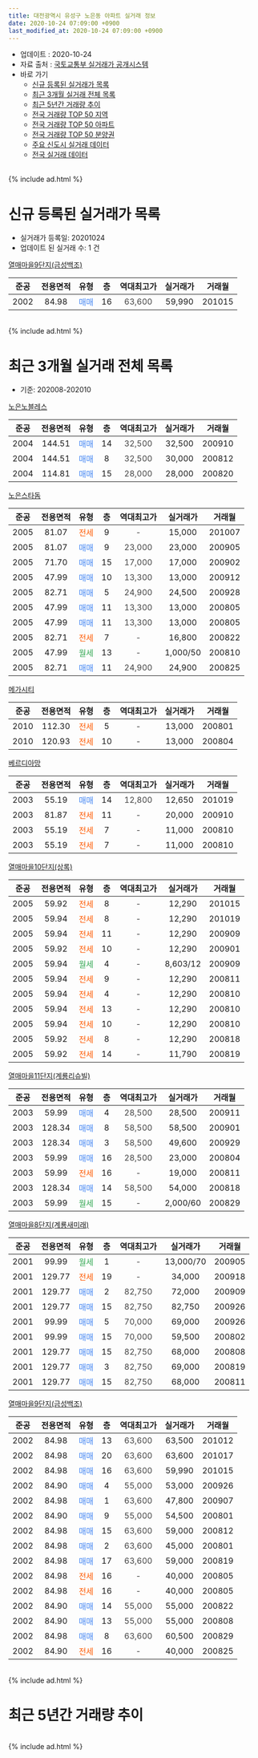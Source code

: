 ```yaml
---
title: 대전광역시 유성구 노은동 아파트 실거래 정보
date: 2020-10-24 07:09:00 +0900
last_modified_at: 2020-10-24 07:09:00 +0900
---
```


* 업데이트 : 2020-10-24
* 자료 출처 : [국토교통부 실거래가 공개시스템](http://rt.molit.go.kr)
* 바로 가기
    * [신규 등록된 실거래가 목록](#신규-등록된-실거래가-목록)
    * [최근 3개월 실거래 전체 목록](#최근-3개월-실거래-전체-목록)
    * [최근 5년간 거래량 추이](#최근-5년간-거래량-추이)
    * [전국 거래량 TOP 50 지역](https://inasie.github.io/apt-trade-info/최근-3개월-전국에서-가장-거래가-많이-발생한-지역)
    * [전국 거래량 TOP 50 아파트](https://inasie.github.io/apt-trade-info/최근-3개월-전국에서-가장-거래가-많이-발생한-아파트)
    * [전국 거래량 TOP 50 분양권](https://inasie.github.io/apt-trade-info/최근-3개월-전국에서-가장-거래가-많이-발생한-분양권)
    * [주요 신도시 실거래 데이터](https://inasie.github.io/apt-trade-info/주요-신도시)
    * [전국 실거래 데이터](https://inasie.github.io/apt-trade-info/전국)
<br>
{% include ad.html %}
<br>

# 신규 등록된 실거래가 목록
* 실거래가 등록일: 20201024
* 업데이트 된 실거래 수: 1 건


[열매마을9단지(금성백조)](https://search.naver.com/search.naver?query=%EB%8C%80%EC%A0%84%EA%B4%91%EC%97%AD%EC%8B%9C+%EC%9C%A0%EC%84%B1%EA%B5%AC+%EB%85%B8%EC%9D%80%EB%8F%99+%EC%97%B4%EB%A7%A4%EB%A7%88%EC%9D%849%EB%8B%A8%EC%A7%80%28%EA%B8%88%EC%84%B1%EB%B0%B1%EC%A1%B0%29)

|준공|전용면적|유형|층|역대최고가|실거래가|거래월|
|:---:|:---:|:---:|:---:|:---:|:---:|:---:|
|2002|84.98|<span style="color:#4285f3">매매</span>|16|<span style="color:#444444">63,600</span>|59,990|201015|


<br>
{% include ad.html %}
<br>

# 최근 3개월 실거래 전체 목록
* 기준: 202008-202010


[노은노블레스](https://search.naver.com/search.naver?query=%EB%8C%80%EC%A0%84%EA%B4%91%EC%97%AD%EC%8B%9C+%EC%9C%A0%EC%84%B1%EA%B5%AC+%EB%85%B8%EC%9D%80%EB%8F%99+%EB%85%B8%EC%9D%80%EB%85%B8%EB%B8%94%EB%A0%88%EC%8A%A4)

|준공|전용면적|유형|층|역대최고가|실거래가|거래월|
|:---:|:---:|:---:|:---:|:---:|:---:|:---:|
|2004|144.51|<span style="color:#4285f3">매매</span>|14|<span style="color:#444444">32,500</span>|32,500|200910|
|2004|144.51|<span style="color:#4285f3">매매</span>|8|<span style="color:#444444">32,500</span>|30,000|200812|
|2004|114.81|<span style="color:#4285f3">매매</span>|15|<span style="color:#444444">28,000</span>|28,000|200820|

[노은스타돔](https://search.naver.com/search.naver?query=%EB%8C%80%EC%A0%84%EA%B4%91%EC%97%AD%EC%8B%9C+%EC%9C%A0%EC%84%B1%EA%B5%AC+%EB%85%B8%EC%9D%80%EB%8F%99+%EB%85%B8%EC%9D%80%EC%8A%A4%ED%83%80%EB%8F%94)

|준공|전용면적|유형|층|역대최고가|실거래가|거래월|
|:---:|:---:|:---:|:---:|:---:|:---:|:---:|
|2005|81.07|<span style="color:#ff5a00">전세</span>|9|<span style="color:#444444">-</span>|15,000|201007|
|2005|81.07|<span style="color:#4285f3">매매</span>|9|<span style="color:#444444">23,000</span>|23,000|200905|
|2005|71.70|<span style="color:#4285f3">매매</span>|15|<span style="color:#444444">17,000</span>|17,000|200902|
|2005|47.99|<span style="color:#4285f3">매매</span>|10|<span style="color:#444444">13,300</span>|13,000|200912|
|2005|82.71|<span style="color:#4285f3">매매</span>|5|<span style="color:#444444">24,900</span>|24,500|200928|
|2005|47.99|<span style="color:#4285f3">매매</span>|11|<span style="color:#444444">13,300</span>|13,000|200805|
|2005|47.99|<span style="color:#4285f3">매매</span>|11|<span style="color:#444444">13,300</span>|13,000|200805|
|2005|82.71|<span style="color:#ff5a00">전세</span>|7|<span style="color:#444444">-</span>|16,800|200822|
|2005|47.99|<span style="color:#34a853">월세</span>|13|<span style="color:#444444">-</span>|1,000/50|200810|
|2005|82.71|<span style="color:#4285f3">매매</span>|11|<span style="color:#444444">24,900</span>|24,900|200825|

[메가시티](https://search.naver.com/search.naver?query=%EB%8C%80%EC%A0%84%EA%B4%91%EC%97%AD%EC%8B%9C+%EC%9C%A0%EC%84%B1%EA%B5%AC+%EB%85%B8%EC%9D%80%EB%8F%99+%EB%A9%94%EA%B0%80%EC%8B%9C%ED%8B%B0)

|준공|전용면적|유형|층|역대최고가|실거래가|거래월|
|:---:|:---:|:---:|:---:|:---:|:---:|:---:|
|2010|112.30|<span style="color:#ff5a00">전세</span>|5|<span style="color:#444444">-</span>|13,000|200801|
|2010|120.93|<span style="color:#ff5a00">전세</span>|10|<span style="color:#444444">-</span>|13,000|200804|

[베르디아망](https://search.naver.com/search.naver?query=%EB%8C%80%EC%A0%84%EA%B4%91%EC%97%AD%EC%8B%9C+%EC%9C%A0%EC%84%B1%EA%B5%AC+%EB%85%B8%EC%9D%80%EB%8F%99+%EB%B2%A0%EB%A5%B4%EB%94%94%EC%95%84%EB%A7%9D)

|준공|전용면적|유형|층|역대최고가|실거래가|거래월|
|:---:|:---:|:---:|:---:|:---:|:---:|:---:|
|2003|55.19|<span style="color:#4285f3">매매</span>|14|<span style="color:#444444">12,800</span>|12,650|201019|
|2003|81.87|<span style="color:#ff5a00">전세</span>|11|<span style="color:#444444">-</span>|20,000|200910|
|2003|55.19|<span style="color:#ff5a00">전세</span>|7|<span style="color:#444444">-</span>|11,000|200810|
|2003|55.19|<span style="color:#ff5a00">전세</span>|7|<span style="color:#444444">-</span>|11,000|200810|

[열매마을10단지(상록)](https://search.naver.com/search.naver?query=%EB%8C%80%EC%A0%84%EA%B4%91%EC%97%AD%EC%8B%9C+%EC%9C%A0%EC%84%B1%EA%B5%AC+%EB%85%B8%EC%9D%80%EB%8F%99+%EC%97%B4%EB%A7%A4%EB%A7%88%EC%9D%8410%EB%8B%A8%EC%A7%80%28%EC%83%81%EB%A1%9D%29)

|준공|전용면적|유형|층|역대최고가|실거래가|거래월|
|:---:|:---:|:---:|:---:|:---:|:---:|:---:|
|2005|59.92|<span style="color:#ff5a00">전세</span>|8|<span style="color:#444444">-</span>|12,290|201015|
|2005|59.94|<span style="color:#ff5a00">전세</span>|8|<span style="color:#444444">-</span>|12,290|201019|
|2005|59.94|<span style="color:#ff5a00">전세</span>|11|<span style="color:#444444">-</span>|12,290|200909|
|2005|59.92|<span style="color:#ff5a00">전세</span>|10|<span style="color:#444444">-</span>|12,290|200901|
|2005|59.94|<span style="color:#34a853">월세</span>|4|<span style="color:#444444">-</span>|8,603/12|200909|
|2005|59.94|<span style="color:#ff5a00">전세</span>|9|<span style="color:#444444">-</span>|12,290|200811|
|2005|59.94|<span style="color:#ff5a00">전세</span>|4|<span style="color:#444444">-</span>|12,290|200810|
|2005|59.94|<span style="color:#ff5a00">전세</span>|13|<span style="color:#444444">-</span>|12,290|200810|
|2005|59.94|<span style="color:#ff5a00">전세</span>|10|<span style="color:#444444">-</span>|12,290|200810|
|2005|59.92|<span style="color:#ff5a00">전세</span>|8|<span style="color:#444444">-</span>|12,290|200818|
|2005|59.92|<span style="color:#ff5a00">전세</span>|14|<span style="color:#444444">-</span>|11,790|200819|

[열매마을11단지(계룡리슈빌)](https://search.naver.com/search.naver?query=%EB%8C%80%EC%A0%84%EA%B4%91%EC%97%AD%EC%8B%9C+%EC%9C%A0%EC%84%B1%EA%B5%AC+%EB%85%B8%EC%9D%80%EB%8F%99+%EC%97%B4%EB%A7%A4%EB%A7%88%EC%9D%8411%EB%8B%A8%EC%A7%80%28%EA%B3%84%EB%A3%A1%EB%A6%AC%EC%8A%88%EB%B9%8C%29)

|준공|전용면적|유형|층|역대최고가|실거래가|거래월|
|:---:|:---:|:---:|:---:|:---:|:---:|:---:|
|2003|59.99|<span style="color:#4285f3">매매</span>|4|<span style="color:#444444">28,500</span>|28,500|200911|
|2003|128.34|<span style="color:#4285f3">매매</span>|8|<span style="color:#444444">58,500</span>|58,500|200901|
|2003|128.34|<span style="color:#4285f3">매매</span>|3|<span style="color:#444444">58,500</span>|49,600|200929|
|2003|59.99|<span style="color:#4285f3">매매</span>|16|<span style="color:#444444">28,500</span>|23,000|200804|
|2003|59.99|<span style="color:#ff5a00">전세</span>|16|<span style="color:#444444">-</span>|19,000|200811|
|2003|128.34|<span style="color:#4285f3">매매</span>|14|<span style="color:#444444">58,500</span>|54,000|200818|
|2003|59.99|<span style="color:#34a853">월세</span>|15|<span style="color:#444444">-</span>|2,000/60|200829|

[열매마을8단지(계룡새미래)](https://search.naver.com/search.naver?query=%EB%8C%80%EC%A0%84%EA%B4%91%EC%97%AD%EC%8B%9C+%EC%9C%A0%EC%84%B1%EA%B5%AC+%EB%85%B8%EC%9D%80%EB%8F%99+%EC%97%B4%EB%A7%A4%EB%A7%88%EC%9D%848%EB%8B%A8%EC%A7%80%28%EA%B3%84%EB%A3%A1%EC%83%88%EB%AF%B8%EB%9E%98%29)

|준공|전용면적|유형|층|역대최고가|실거래가|거래월|
|:---:|:---:|:---:|:---:|:---:|:---:|:---:|
|2001|99.99|<span style="color:#34a853">월세</span>|1|<span style="color:#444444">-</span>|13,000/70|200905|
|2001|129.77|<span style="color:#ff5a00">전세</span>|19|<span style="color:#444444">-</span>|34,000|200918|
|2001|129.77|<span style="color:#4285f3">매매</span>|2|<span style="color:#444444">82,750</span>|72,000|200909|
|2001|129.77|<span style="color:#4285f3">매매</span>|15|<span style="color:#444444">82,750</span>|82,750|200926|
|2001|99.99|<span style="color:#4285f3">매매</span>|5|<span style="color:#444444">70,000</span>|69,000|200926|
|2001|99.99|<span style="color:#4285f3">매매</span>|15|<span style="color:#444444">70,000</span>|59,500|200802|
|2001|129.77|<span style="color:#4285f3">매매</span>|15|<span style="color:#444444">82,750</span>|68,000|200808|
|2001|129.77|<span style="color:#4285f3">매매</span>|3|<span style="color:#444444">82,750</span>|69,000|200819|
|2001|129.77|<span style="color:#4285f3">매매</span>|15|<span style="color:#444444">82,750</span>|68,000|200811|


<script async src="//pagead2.googlesyndication.com/pagead/js/adsbygoogle.js"></script>
<!-- 기본 -->
<ins class="adsbygoogle"
     style="display:block"
     data-ad-client="ca-pub-2446590836940007"
     data-ad-slot="1659523306"
     data-ad-format="auto"
     data-full-width-responsive="true"></ins>
<script>
(adsbygoogle = window.adsbygoogle || []).push({});
</script>


[열매마을9단지(금성백조)](https://search.naver.com/search.naver?query=%EB%8C%80%EC%A0%84%EA%B4%91%EC%97%AD%EC%8B%9C+%EC%9C%A0%EC%84%B1%EA%B5%AC+%EB%85%B8%EC%9D%80%EB%8F%99+%EC%97%B4%EB%A7%A4%EB%A7%88%EC%9D%849%EB%8B%A8%EC%A7%80%28%EA%B8%88%EC%84%B1%EB%B0%B1%EC%A1%B0%29)

|준공|전용면적|유형|층|역대최고가|실거래가|거래월|
|:---:|:---:|:---:|:---:|:---:|:---:|:---:|
|2002|84.98|<span style="color:#4285f3">매매</span>|13|<span style="color:#444444">63,600</span>|63,500|201012|
|2002|84.98|<span style="color:#4285f3">매매</span>|20|<span style="color:#444444">63,600</span>|63,600|201017|
|2002|84.98|<span style="color:#4285f3">매매</span>|16|<span style="color:#444444">63,600</span>|59,990|201015|
|2002|84.90|<span style="color:#4285f3">매매</span>|4|<span style="color:#444444">55,000</span>|53,000|200926|
|2002|84.98|<span style="color:#4285f3">매매</span>|1|<span style="color:#444444">63,600</span>|47,800|200907|
|2002|84.90|<span style="color:#4285f3">매매</span>|9|<span style="color:#444444">55,000</span>|54,500|200801|
|2002|84.98|<span style="color:#4285f3">매매</span>|15|<span style="color:#444444">63,600</span>|59,000|200812|
|2002|84.98|<span style="color:#4285f3">매매</span>|2|<span style="color:#444444">63,600</span>|45,000|200801|
|2002|84.98|<span style="color:#4285f3">매매</span>|17|<span style="color:#444444">63,600</span>|59,000|200819|
|2002|84.98|<span style="color:#ff5a00">전세</span>|16|<span style="color:#444444">-</span>|40,000|200805|
|2002|84.98|<span style="color:#ff5a00">전세</span>|16|<span style="color:#444444">-</span>|40,000|200805|
|2002|84.90|<span style="color:#4285f3">매매</span>|14|<span style="color:#444444">55,000</span>|55,000|200822|
|2002|84.90|<span style="color:#4285f3">매매</span>|13|<span style="color:#444444">55,000</span>|55,000|200808|
|2002|84.98|<span style="color:#4285f3">매매</span>|8|<span style="color:#444444">63,600</span>|60,500|200829|
|2002|84.90|<span style="color:#ff5a00">전세</span>|16|<span style="color:#444444">-</span>|40,000|200825|


<br>
{% include ad.html %}
<br>

# 최근 5년간 거래량 추이


<div style="width:100%;">
    <canvas id="deal_progress" height="200"></canvas>
</div>

<script>
new Chart(document.getElementById("deal_progress"), {
    type: 'line',
    data: {
        labels: ['201510','201511','201512','201601','201602','201603','201604','201605','201606','201607','201608','201609','201610','201611','201612','201701','201702','201703','201704','201705','201706','201707','201708','201709','201710','201711','201712','201801','201802','201803','201804','201805','201806','201807','201808','201809','201810','201811','201812','201901','201902','201903','201904','201905','201906','201907','201908','201909','201910','201911','201912','202001','202002','202003','202004','202005','202006','202007','202008','202009','202010'],
        datasets: [{
            label: '매매',
            pointRadius: 1,
            data: [16, 19, 20, 18, 10, 14, 13, 12, 17, 19, 18, 26, 26, 22, 17, 15, 21, 15, 16, 15, 12, 14, 13, 21, 15, 31, 22, 25, 5, 14, 10, 11, 8, 13, 14, 19, 28, 25, 14, 17, 13, 18, 19, 21, 28, 17, 24, 25, 36, 35, 21, 25, 19, 12, 14, 11, 33, 22, 18, 13, 4],
            borderColor: "rgba(255, 201, 14, 1)",
            backgroundColor: "rgba(255, 201, 14, 0.5)",
            fill: false,
            lineTension: 0
        },{
            label: '전월세',
            pointRadius: 1,
            data: [12, 20, 16, 17, 17, 15, 18, 14, 13, 18, 11, 13, 14, 7, 19, 17, 20, 17, 15, 13, 10, 10, 7, 14, 10, 25, 25, 24, 18, 22, 10, 18, 8, 11, 18, 11, 21, 15, 19, 17, 24, 15, 17, 13, 8, 10, 12, 9, 13, 8, 23, 21, 19, 14, 15, 16, 10, 20, 17, 6, 3],
            borderColor: "rgba(0, 141, 185, 1)",
            backgroundColor: "rgba(0, 141, 185, 0.5)",
            fill: false,
            lineTension: 0
        }
        ]
    },
    options: {
        responsive: true,
        title: {
            display: false
        },
        tooltips: {
            mode: 'index',
            intersect: false
        },
        hover: {
            mode: 'nearest',
            intersect: true
        },
        scales: {
            xAxes: [{
                display: true,
                scaleLabel: {
                    display: true,
                    labelString: '년/월'
                }
            }],
            yAxes: [{
                display: true,
                ticks: {
                    suggestedMin: 0,
                },
                scaleLabel: {
                    display: true,
                    labelString: '실거래 수'
                }
            }]
        }
    }
});

</script>


<br>
{% include ad.html %}
<br>

